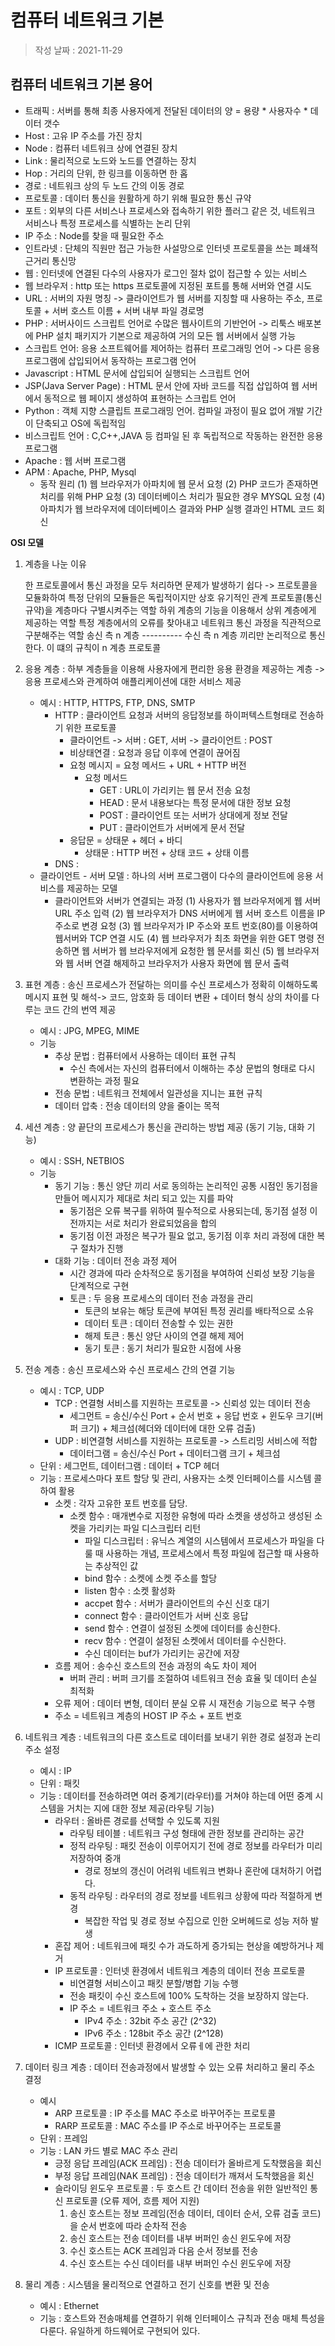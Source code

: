 # 컴퓨터 네트워크 기본

> 작성 날짜 : 2021-11-29


## 컴퓨터 네트워크 기본 용어

* 트래픽 : 서버를 통해 최종 사용자에게 전달된 데이터의 양 = 용량 * 사용자수 * 데이터 갯수
* Host : 고유 IP 주소를 가진 장치
* Node : 컴퓨터 네트워크 상에 연결된 장치
* Link : 물리적으로 노드와 노드를 연결하는 장치
* Hop : 거리의 단위, 한 링크를 이동하면 한 홉
* 경로 : 네트워크 상의 두 노드 간의 이동 경로
* 프로토콜 : 데이터 통신을 원활하게 하기 위해 필요한 통신 규약
* 포트 : 외부의 다른 서비스나 프로세스와 접속하기 위한 플러그 같은 것, 네트워크 서비스나 특정 프로세스를 식별하는 논리 단위
* IP 주소 : Node를 찾을 때 필요한 주소
* 인트라넷 : 단체의 직원만 접근 가능한 사설망으로 인터넷 프로토콜을 쓰는 폐쇄적 근거리 통신망
* 웹 : 인터넷에 연결된 다수의 사용자가 로그인 절차 없이 접근할 수 있는 서비스
* 웹 브라우저 : http 또는 https 프로토콜에 지정된 포트를 통해 서버와 연결 시도
* URL : 서버의 자원 명칭 -> 클라이언트가 웹 서버를 지칭할 때 사용하는 주소, 프로토콜 + 서버 호스트 이름 + 서버 내부 파일 경로명
* PHP : 서버사이드 스크립트 언어로 수많은 웹사이트의 기반언어 -> 리툭스 배포본에 PHP 설치 패키지가 기본으로 제공하여 거의 모든 웹 서버에서 실행 가능
* 스크립트 언어: 응용 소프트웨어를 제어하는 컴퓨터 프로그래밍 언어 -> 다른 응용 프로그램에 삽입되어서 동작하는 프로그램 언어
* Javascript : HTML 문서에 삽입되어 실행되는 스크립트 언어
* JSP(Java Server Page) : HTML 문서 안에 자바 코드를 직접 삽입하여 웹 서버에서 동적으로 웹 페이지 생성하여 표현하는 스크립트 언어
* Python : 객체 지향 스클립트 프로그래밍 언어. 컴파일 과정이 필요 없어 개발 기간이 단축되고 OS에 독립적임
* 비스크립트 언어 : C,C++,JAVA 등 컴파일 된 후 독립적으로 작동하는 완전한 응용 프로그램
* Apache : 웹 서버 프로그램
* APM : Apache, PHP, Mysql
    - 동작 원리
        (1) 웹 브라우저가 아파치에 웹 문서 요청
        (2) PHP 코드가 존재하면 처리를 위해 PHP 요청
        (3) 데이터베이스 처리가 필요한 경우 MYSQL 요청
        (4) 아파치가 웹 브라우저에 데이터베이스 결과와 PHP 실행 결과인 HTML 코드 회신



**OSI 모델**
1. 계층을 나눈 이유

    한 프로토콜에서 통신 과정을 모두 처리하면 문제가 발생하기 쉽다 -> 프로토콜을 모듈화하여 특정 단위의 모듈들은 독립적이지만 상호 유기적인 관계
    프로토콜(통신 규약)을 계층마다 구별시켜주는 역할
    하위 계층의 기능을 이용해서 상위 계층에게 제공하는 역할
    특정 계층에서의 오류를 찾아내고 네트워크 통신 과정을 직관적으로 구분해주는 역할
    송신 측 n 계층 ---------- 수신 측 n 계층 끼리만 논리적으로 통신한다. 이 떄의 규칙이 n 계층 프로토콜

2. 응용 계층 : 하부 계층들을 이용해 사용자에게 편리한 응용 환경을 제공하는 계층 -> 응용 프로세스와 관계하여 애플리케이션에 대한 서비스 제공
    - 예시 : HTTP, HTTPS, FTP, DNS, SMTP
        - HTTP : 클라이언트 요청과 서버의 응답정보를 하이퍼텍스트형태로 전송하기 위한 프로토콜
            - 클라이언트 -> 서버 : GET, 서버 -> 클라이언트 : POST
            - 비상태연결 : 요청과 응답 이후에 연결이 끊어짐
            - 요청 메시지 = 요청 메서드 + URL + HTTP 버전
                - 요청 메서드
                    - GET : URL이 가리키는 웹 문서 전송 요청
                    - HEAD : 문서 내용보다는 특정 문서에 대한 정보 요청
                    - POST : 클라이언트 또는 서버가 상대에게 정보 전달
                    - PUT : 클라이언트가 서버에게 문서 전달
            - 응답문 = 상태문 + 헤더 + 바디
                - 상태문 : HTTP 버전 + 상태 코드 + 상태 이름
        - DNS : 
    - 클라이언트 - 서버 모델 : 하나의 서버 프로그램이 다수의 클라이언트에 응용 서비스를 제공하는 모델
        - 클라이언트와 서버가 연결되는 과정
            (1) 사용자가 웹 브라우저에게 웹 서버 URL 주소 입력
            (2) 웹 브라우저가 DNS 서버에게 웹 서버 호스트 이름을 IP주소로 변경 요청
            (3) 웹 브라우저가 IP 주소와 포트 번호(80)를 이용하여 웹서버와 TCP 연결 시도
            (4) 웹 브라우저가 최초 화면을 위한 GET 명령 전송하면 웹 서버가 웹 브라우저에게 요청한 웹 문서를 회신
            (5) 웹 브라우저와 웹 서버 연결 해제하고 브라우저가 사용자 화면에 웹 문서 출력

3. 표현 계층 : 송신 프로세스가 전달하는 의미를 수신 프로세스가 정확히 이해하도록 메시지 표현 및 해석-> 코드, 암호화 등 데이터 변환 + 데이터 형식 상의 차이를 다루는 코드 간의 번역 제공
    - 예시 : JPG, MPEG, MIME
    - 기능
        - 추상 문법 : 컴퓨터에서 사용하는 데이터 표현 규칙
            - 수신 측에서는 자신의 컴퓨터에서 이해하는 추상 문법의 형태로 다시 변환하는 과정 필요
        - 전송 문법 : 네트워크 전체에서 일관성을 지니는 표현 규칙
        - 데이터 압축 : 전송 데이터의 양을 줄이는 목적

4. 세션 계층 : 양 끝단의 프로세스가 통신을 관리하는 방법 제공 (동기 기능, 대화 기능)
    - 예시 : SSH, NETBIOS
    - 기능
        - 동기 기능 : 통신 양단 끼리 서로 동의하는 논리적인 공통 시점인 동기점을 만들어 메시지가 제대로 처리 되고 있는 지를 파악
            - 동기점은 오류 복구를 위하여 필수적으로 사용되는데, 동기점 설정 이전까지는 서로 처리가 완료되었음을 합의
            - 동기점 이전 과정은 복구가 필요 없고, 동기점 이후 처리 과정에 대한 복구 절차가 진행
        - 대화 기능 : 데이터 전송 과정 제어
            - 시간 경과에 따라 순차적으로 동기점을 부여하여 신뢰성 보장 기능을 단계적으로 구현
            - 토큰 : 두 응용 프로세스의 데이터 전송 과정을 관리
                - 토큰의 보유는 해당 토큰에 부여된 특정 권리를 배타적으로 소유
                - 데이터 토큰 : 데이터 전송할 수 있는 권한
                - 해제 토큰 : 통신 양단 사이의 연결 해제 제어
                - 동기 토큰 : 동기 처리가 필요한 시점에 사용

5. 전송 계층 : 송신 프로세스와 수신 프로세스 간의 연결 기능
    - 예시 : TCP, UDP
        - TCP : 연결형 서비스를 지원하는 프로토콜 -> 신뢰성 있는 데이터 전송
            - 세그먼트 = 송신/수신 Port + 순서 번호 + 응답 번호 + 윈도우 크기(버퍼 크기) + 체크섬(헤더와 데이터에 대한 오류 검출)
        - UDP : 비연결형 서비스를 지원하는 프로토콜 -> 스트리밍 서비스에 적합
            - 데이터그램 = 송신/수신 Port + 데이터그램 크기 + 체크섬
    - 단위 : 세그먼트, 데이터그램 : 데이터 + TCP 헤더
    - 기능 : 프로세스마다 포트 할당 및 관리, 사용자는 소켓 인터페이스를 시스템 콜하여 활용
        - 소켓 : 각자 고유한 포트 번호를 담당.
            - 소켓 함수 : 매개변수로 지정한 유형에 따라 소켓을 생성하고 생성된 소켓을 가리키는 파일 디스크립터 리턴
                - 파일 디스크립터 : 유닉스 계열의 시스템에서 프로세스가 파일을 다룰 때 사용하는 개념, 프로세스에서 특정 파일에 접근할 때 사용하는 추상적인 값
                - bind 함수 : 소켓에 소켓 주소를 할당
                - listen 함수 : 소켓 활성화
                - accpet 함수 : 서버가 클라이언트의 수신 신호 대기
                - connect 함수 : 클라이언트가 서버 신호 응답
                - send 함수 : 연결이 설정된 소켓에 데이터를 송신한다.
                - recv 함수 : 연결이 설정된 소켓에서 데이터를 수신한다.
                - 수신 데이터는 buf가 가리키는 공간에 저장
        - 흐름 제어 : 송수신 호스트의 전송 과정의 속도 차이 제어
            - 버퍼 관리 : 버퍼 크기를 조절하여 네트워크 전송 효율 및 데이터 손실 최적화
        - 오류 제어 : 데이터 변형, 데이터 분실 오류 시 재전송 기능으로 복구 수행
        - 주소 = 네트워크 계층의 HOST IP 주소 + 포트 번호

6. 네트워크 계층 : 네트워크의 다른 호스트로 데이터를 보내기 위한 경로 설정과 논리 주소 설정
    - 예시 : IP
    - 단위 : 패킷
    - 기능 : 데이터를 전송하려면 여러 중계기(라우터)를 거쳐야 하는데 어떤 중계 시스템을 거치는 지에 대한 정보 제공(라우팅 기능)
        - 라우터 : 올바른 경로를 선택할 수 있도록 지원
            - 라우팅 테이블 : 네트워크 구성 형태에 관한 정보를 관리하는 공간
            - 정적 라우팅 : 패킷 전송이 이루어지기 전에 경로 정보를 라우터가 미리 저장하여 중개
                - 경로 정보의 갱신이 어려워 네트워크 변화나 혼란에 대처하기 어렵다.
            - 동적 라우팅 : 라우터의 경로 정보를 네트워크 상황에 따라 적절하게 변경
                - 복잡한 작업 및 경로 정보 수집으로 인한 오버헤드로 성능 저하 발생
        - 혼잡 제어 : 네트워크에 패킷 수가 과도하게 증가되는 현상을 예방하거나 제거
        - IP 프로토콜 : 인터넷 환경에서 네트워크 계층의 데이터 전송 프로토콜
            - 비연결형 서비스이고 패킷 분할/병합 기능 수행
            - 전송 패킷이 수신 호스트에 100% 도착하는 것을 보장하지 않는다.
            - IP 주소 = 네트워크 주소 + 호스트 주소
                - IPv4 주소 : 32bit 주소 공간 (2^32)
                - IPv6 주소 : 128bit 주소 공간 (2^128)
        - ICMP 프로토콜 : 인터넷 환경에서 오류ㅔ에 관한 처리

7. 데이터 링크 계층 : 데이터 전송과정에서 발생할 수 있는 오류 처리하고 물리 주소 결정
    - 예시
        - ARP 프로토콜 : IP 주소를 MAC 주소로 바꾸어주는 프로토콜
        - RARP 프로토콜 : MAC 주소를 IP 주소로 바꾸어주는 프로토콜
    - 단위 : 프레임
    - 기능 : LAN 카드 별로 MAC 주소 관리
        - 긍정 응답 프레임(ACK 프레임) : 전송 데이터가 올바르게 도착했음을 회신
        - 부정 응답 프레임(NAK 프레임) : 전송 데이터가 깨져서 도착했음을 회신
        - 슬라이딩 윈도우 프로토콜 : 두 호스트 간 데이터 전송을 위한 일반적인 통신 프로토콜 (오류 제어, 흐름 제어 지원)
            1. 송신 호스트는 정보 프레임(전송 데이터, 데이터 순서, 오류 검출 코드)을 순서 번호에 따라 순차적 전송
            2. 송신 호스트는 전송 데이터를 내부 버퍼인 송신 윈도우에 저장
            3. 수신 호스트는 ACK 프레임과 다음 순서 정보를 전송
            4. 수신 호스트는 수신 데이터를 내부 버퍼인 수신 윈도우에 저장

8. 물리 계층 : 시스템을 물리적으로 연결하고 전기 신호를 변환 및 전송
    - 예시 : Ethernet
    - 기능 : 호스트와 전송매체를 연결하기 위해 인터페이스 규칙과 전송 매체 특성을 다룬다. 유일하게 하드웨어로 구현되어 있다. 
